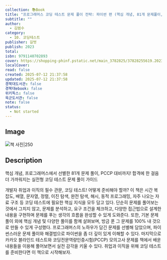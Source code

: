 ```yaml
---
collection: 📚Book
title: "프로그래머스 코딩 테스트 문제 풀이 전략: 파이썬 편 (핵심 개념, 81개 문제풀이, 코딩전문역량인증시험(PCCP) 대비까지!)"
subtitle: ""
author:
  - 김범수
category:
  - 10. 코딩테스트
publisher: 길벗
publish: 2023
total:
isbn: 9791140702893
cover: https://shopping-phinf.pstatic.net/main_3782825/37828255619.20230704084128.jpg
localCover:
read: false
created: 2025-07-12 21:37:58
updated: 2025-07-12 21:37:58
경북대도서관: false
경북대ebook: false
위키독스: false
육군도서관: false
note: false
status:
  - Not started
---
```


## Image
![책 사진|250](https://shopping-phinf.pstatic.net/main_3782825/37828255619.20230704084128.jpg)

## Description
핵심 개념, 프로그래머스에서 선별한 81개 문제 풀이, PCCP 대비까지!
합격에 한 걸음 더 가까워지는 실전형 코딩 테스트 문제 풀이 가이드

개발자 취업과 이직의 필수 관문, 코딩 테스트! 어떻게 준비해야 할까? 이 책은 시간 복잡도, 배열, 문자열, 정렬, 이진 탐색, 완전 탐색, 해시, 동적 프로그래밍, 자주 나오는 자료 구조 등 코딩 테스트에 필요한 핵심 지식을 모두 담고 있다. 단순히 문제를 풀어보는 것에서 그치지 않고, 문제를 분석하고, 요구 조건을 체크하고, 다양한 접근법으로 설계한 내용을 구현하며 문제를 푸는 생각의 흐름을 완성할 수 있게 도와준다. 또한, 기본 문제 풀이 외에 핵심 개념 및 다양한 풀이를 함께 살펴보며, 방금 푼 그 문제를 100% 내 것으로 만들 수 있게 구성했다. 프로그래머스의 노하우가 담긴 문제를 선별해 담았으며, 파이썬스러운 문제 풀이와 해결법으로 파이썬을 좀 더 깊이 있게 이해할 수 있다. 마지막으로 카카오 블라인드 테스트와 코딩전문역량인증시험(PCCP) 모의고사 문제를 책에서 배운 내용들을 이용해 풀어보면서 실전 감각을 키울 수 있다. 취업과 이직을 위해 코딩 테스트를 준비한다면 이 책으로 시작해보자.